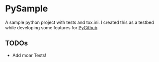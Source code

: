 # PySample

A sample python project with tests and tox.ini. I created this as a testbed while
developing some features for [PyGithub](https://github.com/PyGithub/PyGithub)

## TODOs
* Add moar Tests!
